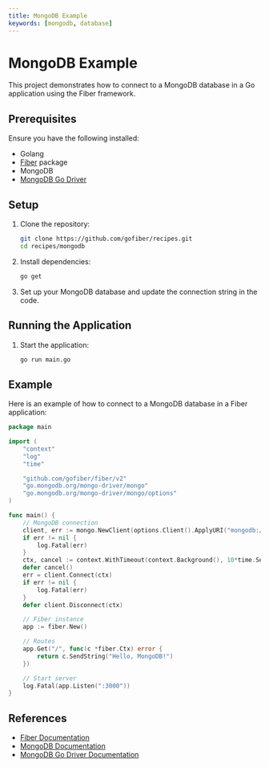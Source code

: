 ```yaml
---
title: MongoDB Example
keywords: [mongodb, database]
---
```


# MongoDB Example

This project demonstrates how to connect to a MongoDB database in a Go application using the Fiber framework.

## Prerequisites

Ensure you have the following installed:

- Golang
- [Fiber](https://github.com/gofiber/fiber) package
- MongoDB
- [MongoDB Go Driver](https://github.com/mongodb/mongo-go-driver)

## Setup

1. Clone the repository:
    ```sh
    git clone https://github.com/gofiber/recipes.git
    cd recipes/mongodb
    ```

2. Install dependencies:
    ```sh
    go get
    ```

3. Set up your MongoDB database and update the connection string in the code.

## Running the Application

1. Start the application:
    ```sh
    go run main.go
    ```

## Example

Here is an example of how to connect to a MongoDB database in a Fiber application:

```go
package main

import (
    "context"
    "log"
    "time"

    "github.com/gofiber/fiber/v2"
    "go.mongodb.org/mongo-driver/mongo"
    "go.mongodb.org/mongo-driver/mongo/options"
)

func main() {
    // MongoDB connection
    client, err := mongo.NewClient(options.Client().ApplyURI("mongodb://localhost:27017"))
    if err != nil {
        log.Fatal(err)
    }
    ctx, cancel := context.WithTimeout(context.Background(), 10*time.Second)
    defer cancel()
    err = client.Connect(ctx)
    if err != nil {
        log.Fatal(err)
    }
    defer client.Disconnect(ctx)

    // Fiber instance
    app := fiber.New()

    // Routes
    app.Get("/", func(c *fiber.Ctx) error {
        return c.SendString("Hello, MongoDB!")
    })

    // Start server
    log.Fatal(app.Listen(":3000"))
}
```

## References

- [Fiber Documentation](https://docs.gofiber.io)
- [MongoDB Documentation](https://docs.mongodb.com)
- [MongoDB Go Driver Documentation](https://pkg.go.dev/go.mongodb.org/mongo-driver)
